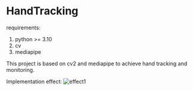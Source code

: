 # HandTracking

requirements:
1. python >= 3.10 
2. cv 
3. mediapipe

This project is based on cv2 and mediapipe to achieve hand tracking and monitoring.

Implementation effect:
![effect1](https://img.jing10.top/uPic/202304171435031681713303Odgkdj.png)